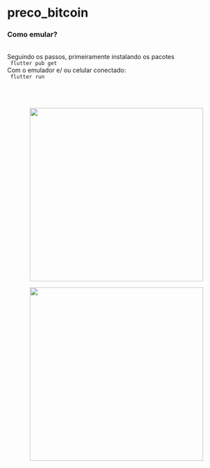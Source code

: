 # preco_bitcoin

### Como emular?
<br />
 Seguindo os passos, primeiramente instalando os pacotes
<br />
<code> flutter pub get </code>
<br />
Com o emulador e/ ou  celular conectado:
<br />
<code> flutter run </code>
<br />
<br />
<br />
<br />
<p  align="center">
<img  src="https://i.pinimg.com/originals/62/cb/8d/62cb8dfbb12092de73f7078b640a356f.png"  heigth="100"  width="400"/>
<p/>

<p  align="center">
<img  src="https://i.pinimg.com/originals/98/c7/26/98c7262a92bdf91171f859293e4effb3.png"  heigth="100"  width="400"/>
<p/>
